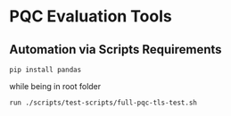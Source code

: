 # PQC Evaluation Tools <!-- omit from toc --> 

## Automation via Scripts Requirements

```
pip install pandas
```
while being in root folder 
```
run ./scripts/test-scripts/full-pqc-tls-test.sh
```